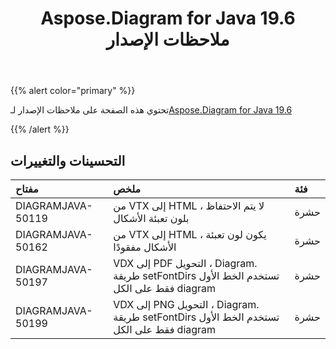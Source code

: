 ﻿---
title: Aspose.Diagram for Java 19.6 ملاحظات الإصدار
type: docs
weight: 70
url: /ar/java/aspose-diagram-for-java-19-6-release-notes/
---
{{% alert color="primary" %}} 

تحتوي هذه الصفحة على ملاحظات الإصدار لـ[Aspose.Diagram for Java 19.6](https://docs.aspose.com/diagram/java/aspose-diagram-for-java-19-6-release-notes/)

{{% /alert %}} 
## **التحسينات والتغييرات**

|**مفتاح**|**ملخص**|**فئة**|
|:- |:- |:- |
|DIAGRAMJAVA-50119|من VTX إلى HTML ، لا يتم الاحتفاظ بلون تعبئة الأشكال|حشرة|
|DIAGRAMJAVA-50162|من VTX إلى HTML ، يكون لون تعبئة الأشكال مفقودًا|حشرة|
|DIAGRAMJAVA-50197|VDX إلى PDF التحويل ، Diagram. طريقة setFontDirs تستخدم الخط الأول فقط على الكل diagram|حشرة|
|DIAGRAMJAVA-50199|VDX إلى PNG التحويل ، Diagram. طريقة setFontDirs تستخدم الخط الأول فقط على الكل diagram|حشرة|

